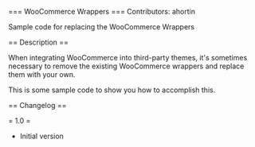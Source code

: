 === WooCommerce Wrappers ===
Contributors: ahortin

Sample code for replacing the WooCommerce Wrappers


== Description ==

When integrating WooCommerce into third-party themes, it's sometimes necessary to remove the existing WooCommerce wrappers and replace them with your own.

This is some sample code to show you how to accomplish this.


== Changelog ==

= 1.0 =
- Initial version

